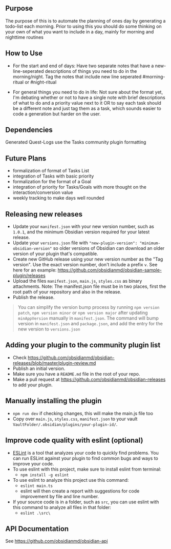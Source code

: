 ## Purpose
The purpose of this is to automate the planning of ones day by generating a todo-list each morning. Prior to using this you should do some thinking on your own of what you want to include in a day, mainly for morning and nighttime routines

## How to Use
- For the start and end of days:
  Have two separate notes that have a new-line-seperated descriptions of things you need to do in the morning/night. Tag the notes that include new line seperated #morning-ritual or #night-ritual

- For general things you need to do in life:
  Not sure about the format yet, I'm debating whether or not to have a single note with brief descriptions of what to do and a priority value next to it OR to say each task should be a different note and just tag them as a task, which sounds easier to code a generation but harder on the user.

## Dependencies
Generated Quest-Logs use the Tasks community plugin formatting


## Future Plans
- formalization of format of Tasks List
- integration of Tasks with basic priority
- formalization for the format of a Goal
- integration of priority for Tasks/Goals with more thought on the interaction/conversion value
- weekly tracking to make days well rounded


## Releasing new releases

- Update your `manifest.json` with your new version number, such as `1.0.1`, and the minimum Obsidian version required for your latest release.
- Update your `versions.json` file with `"new-plugin-version": "minimum-obsidian-version"` so older versions of Obsidian can download an older version of your plugin that's compatible.
- Create new GitHub release using your new version number as the "Tag version". Use the exact version number, don't include a prefix `v`. See here for an example: https://github.com/obsidianmd/obsidian-sample-plugin/releases
- Upload the files `manifest.json`, `main.js`, `styles.css` as binary attachments. Note: The manifest.json file must be in two places, first the root path of your repository and also in the release.
- Publish the release.

> You can simplify the version bump process by running `npm version patch`, `npm version minor` or `npm version major` after updating `minAppVersion` manually in `manifest.json`.
> The command will bump version in `manifest.json` and `package.json`, and add the entry for the new version to `versions.json`

## Adding your plugin to the community plugin list

- Check https://github.com/obsidianmd/obsidian-releases/blob/master/plugin-review.md
- Publish an initial version.
- Make sure you have a `README.md` file in the root of your repo.
- Make a pull request at https://github.com/obsidianmd/obsidian-releases to add your plugin.

## Manually installing the plugin
- `npm run dev` if checking changes, this will make  the main.js file too
- Copy over `main.js`, `styles.css`, `manifest.json` to your vault `VaultFolder/.obsidian/plugins/your-plugin-id/`.

## Improve code quality with eslint (optional)
- [ESLint](https://eslint.org/) is a tool that analyzes your code to quickly find problems. You can run ESLint against your plugin to find common bugs and ways to improve your code. 
- To use eslint with this project, make sure to install eslint from terminal:
  - `npm install -g eslint`
- To use eslint to analyze this project use this command:
  - `eslint main.ts`
  - eslint will then create a report with suggestions for code improvement by file and line number.
- If your source code is in a folder, such as `src`, you can use eslint with this command to analyze all files in that folder:
  - `eslint .\src\`

## API Documentation

See https://github.com/obsidianmd/obsidian-api
